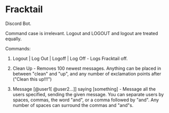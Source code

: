 # Fracktail
Discord Bot.

Command case is irrelevant. Logout and LOGOUT and logout are treated equally.

Commands:

1. Logout | Log Out | Logoff | Log Off - Logs Fracktail off.

2. Clean Up - Removes 100 newest messages. Anything can be placed in between "clean" and "up", and any number of exclamation points after ("Clean this up!!!")

3. Message [@user1[ @user2...]] saying [something] - Message all the users specified, sending the given message. You can separate users by spaces, commas, the word "and", or a comma followed by "and". Any number of spaces can surround the commas and "and"s.
